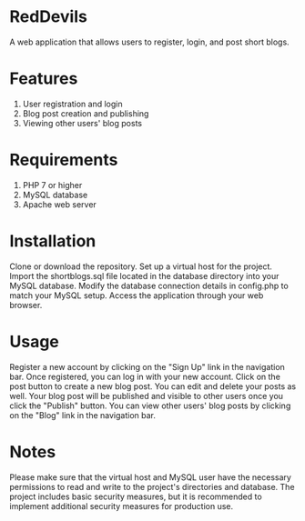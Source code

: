 # RedDevils
A web application that allows users to register, login, and post short blogs.

# Features
1. User registration and login
2. Blog post creation and publishing
3. Viewing other users' blog posts
# Requirements
1. PHP 7 or higher
2. MySQL database
1. Apache web server

# Installation
Clone or download the repository.
Set up a virtual host for the project.
Import the shortblogs.sql file located in the database directory into your MySQL database.
Modify the database connection details in config.php to match your MySQL setup.
Access the application through your web browser.

# Usage
Register a new account by clicking on the "Sign Up" link in the navigation bar.
Once registered, you can log in with your new account.
Click on the post button to create a new blog post. You can edit and delete your posts as well.
Your blog post will be published and visible to other users once you click the "Publish" button.
You can view other users' blog posts by clicking on the "Blog" link in the navigation bar.

# Notes
Please make sure that the virtual host and MySQL user have the necessary permissions to read and write to the project's directories and database.
The project includes basic security measures, but it is recommended to implement additional security measures for production use.
